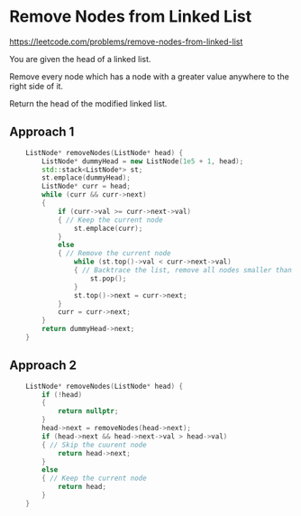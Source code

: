 # Remove Nodes from Linked List

https://leetcode.com/problems/remove-nodes-from-linked-list

You are given the head of a linked list.

Remove every node which has a node with a greater value anywhere to the right side of it.

Return the head of the modified linked list.

## Approach 1

``` C++
    ListNode* removeNodes(ListNode* head) {
        ListNode* dummyHead = new ListNode(1e5 + 1, head);
        std::stack<ListNode*> st;
        st.emplace(dummyHead);
        ListNode* curr = head;
        while (curr && curr->next)
        {
            if (curr->val >= curr->next->val)
            { // Keep the current node
                st.emplace(curr);
            }
            else
            { // Remove the current node
                while (st.top()->val < curr->next->val)
                { // Backtrace the list, remove all nodes smaller than next node
                    st.pop();
                }
                st.top()->next = curr->next;
            }
            curr = curr->next;
        }
        return dummyHead->next;
    }
```

## Approach 2

``` C++
    ListNode* removeNodes(ListNode* head) {
        if (!head)
        {
            return nullptr;
        }
        head->next = removeNodes(head->next);
        if (head->next && head->next->val > head->val)
        { // Skip the cuurent node
            return head->next;
        }
        else
        { // Keep the current node
            return head;
        }
    }
```